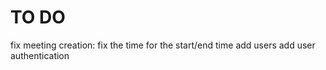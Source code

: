 # TO DO

fix meeting creation:
fix the time for the start/end time
add users 
add user authentication
